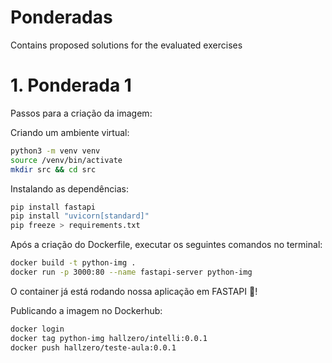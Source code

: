 # Ponderadas
Contains proposed solutions for the evaluated exercises

# 1. Ponderada 1

Passos para a criação da imagem:

Criando um ambiente virtual:

```bash
python3 -m venv venv
source /venv/bin/activate
mkdir src && cd src
```

Instalando as dependências:

```bash
pip install fastapi
pip install "uvicorn[standard]"
pip freeze > requirements.txt
```

Após a criação do Dockerfile, executar os seguintes comandos no terminal:

```bash
docker build -t python-img .
docker run -p 3000:80 --name fastapi-server python-img

```

O container já está rodando nossa aplicação em FASTAPI 🥳!

Publicando a imagem no Dockerhub:

```bash
docker login
docker tag python-img hallzero/intelli:0.0.1
docker push hallzero/teste-aula:0.0.1
```